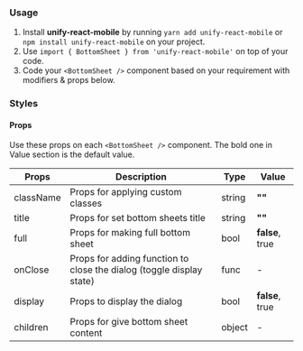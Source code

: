 ### Usage

1. Install **unify-react-mobile** by running `yarn add unify-react-mobile` or `npm install unify-react-mobile` on your project.
2. Use `import { BottomSheet } from 'unify-react-mobile'` on top of your code.
3. Code your `<BottomSheet />` component based on your requirement with modifiers & props below.



### Styles

#### Props

Use these props on each `<BottomSheet />` component. The bold one in Value section is the default value.

| Props            | Description                         | Type            | Value
|---------------------|----------------------------------|-----------------|---------------------|
| className   | Props for applying custom classes   | string            | **""**
| title   | Props for set bottom sheets title   | string            | **""**
| full   | Props for making full bottom sheet   | bool            | **false**, true
| onClose   | Props for adding function to close the dialog (toggle display state)   | func            | -
| display   | Props to display the dialog   | bool            | **false**, true
| children   | Props for give bottom sheet content   | object            | -
